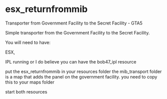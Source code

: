 # esx_returnfrommib
Transporter from Government Facility to the Secret Facility - GTA5

Simple transporter from the Government Facility to the Secret Facility.

You will need to have:

ESX,

IPL running or I do believe you can have the bob47_ipl resource

put the esx_returnfrommib in your resources folder 
the mib_transport folder is a map that adds the panel on the government facility. you need to copy this to your maps folder

start both resources
